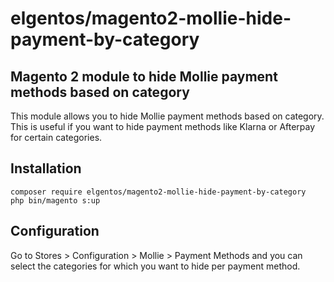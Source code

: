 # elgentos/magento2-mollie-hide-payment-by-category

## Magento 2 module to hide Mollie payment methods based on category

This module allows you to hide Mollie payment methods based on category. This is useful if you want to hide payment methods like Klarna or Afterpay for certain categories.

## Installation

```
composer require elgentos/magento2-mollie-hide-payment-by-category
php bin/magento s:up
```

## Configuration

Go to Stores > Configuration > Mollie > Payment Methods and you can select the categories for which you want to hide per payment method.
